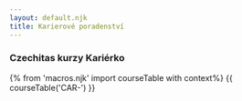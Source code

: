 ```yaml
---
layout: default.njk
title: Karierové poradenství
---
```


### Czechitas kurzy Kariérko
{% from 'macros.njk' import courseTable with context%}
{{ courseTable('CAR-') }}
